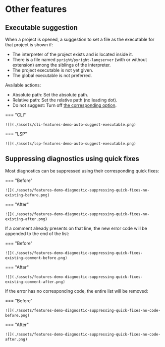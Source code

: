 # Other features


## Executable suggestion

When a project is opened, a suggestion to set a file
as the executable for that project is shown if:

* The interpreter of the project exists and is located inside it.
* There is a file named `pyright`/`pyright-langserver`
  (with or without extension) among the siblings of the interpreter.
* The project executable is not yet given.
* The global executable is not preferred.

Available actions:

* Absolute path: Set the absolute path.
* Relative path: Set the relative path (no leading dot).
* Do not suggest: Turn off [the corresponding option][1].

=== "CLI"

    ![](./assets/cli-features-demo-auto-suggest-executable.png)

=== "LSP"

    ![](./assets/lsp-features-demo-auto-suggest-executable.png)


## Suppressing diagnostics using quick fixes

Most diagnostics can be suppressed using
their corresponding quick fixes:

=== "Before"

    ![](./assets/features-demo-diagnostic-suppressing-quick-fixes-no-existing-before.png)

=== "After"

    ![](./assets/features-demo-diagnostic-suppressing-quick-fixes-no-existing-after.png)


If a comment already presents on that line,
the new error code will be appended to the end of the list:

=== "Before"

    ![](./assets/features-demo-diagnostic-suppressing-quick-fixes-existing-comment-before.png)

=== "After"

    ![](./assets/features-demo-diagnostic-suppressing-quick-fixes-existing-comment-after.png)


If the error has no corresponding code,
the entire list will be removed:

=== "Before"

    ![](./assets/features-demo-diagnostic-suppressing-quick-fixes-no-code-before.png)

=== "After"

    ![](./assets/features-demo-diagnostic-suppressing-quick-fixes-no-code-after.png)


  [1]: configurations/common.md#auto-suggest-executable
